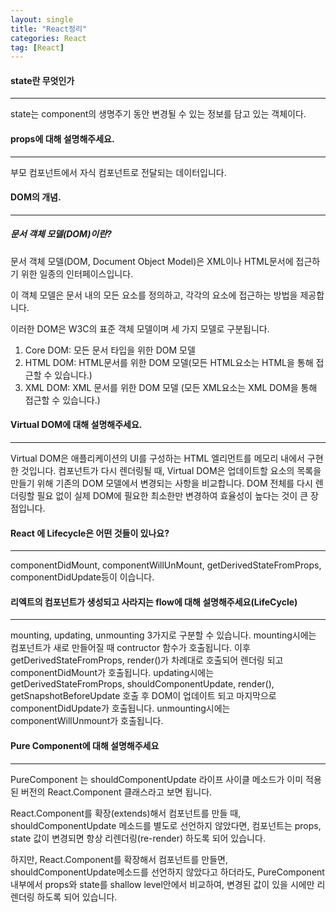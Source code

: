 ```yaml
---
layout: single
title: "React정리"
categories: React
tag: [React]
---
```




#### state란 무엇인가

<hr/>

state는 component의 생명주기 동안 변경될 수 있는 정보를 담고 있는 객체이다.



#### props에 대해 설명해주세요.

<hr/>

부모 컴포넌트에서 자식 컴포넌트로 전달되는 데이터입니다.



#### DOM의 개념.

<hr/>

##### 문서 객체 모델(DOM)이란?

문서 객체 모델(DOM, Document Object Model)은 XML이나 HTML문서에 접근하기 위한 일종의 인터페이스입니다.

이 객체 모델은 문서 내의 모든 요소를 정의하고, 각각의 요소에 접근하는 방법을 제공합니다.

이러한 DOM은 W3C의 표준 객체 모델이며 세 가지 모델로 구분됩니다.

1. Core DOM: 모든 문서 타입을 위한 DOM 모델
2. HTML DOM: HTML문서를 위한 DOM 모델(모든 HTML요소는 HTML을 통해 접근할 수 있습니다.)
3. XML DOM: XML 문서를 위한 DOM 모델 (모든 XML요소는 XML DOM을 통해 접근할 수 있습니다.)





#### Virtual DOM에 대해 설명해주세요.

<hr/>

Virtual DOM은 애플리케이션의 UI를 구성하는 HTML 엘리먼트를 메모리 내에서 구현한 것입니다. 컴포넌트가 다시 렌더링될 때, Virtual DOM은 업데이트할 요소의 목록을 만들기 위해 기존의 DOM 모델에서 변경되는 사항을 비교합니다. DOM 전체를 다시 렌더링할 필요 없이 실제 DOM에 필요한 최소한만 변경하여 효율성이 높다는 것이 큰 장점입니다.



#### React 에 Lifecycle은 어떤 것들이 있나요?

<hr />

componentDidMount, componentWillUnMount, getDerivedStateFromProps, componentDidUpdate등이 이습니다.



#### 리엑트의 컴포넌트가 생성되고 사라지는 flow에 대해 설명해주세요(LifeCycle)

<hr />

mounting, updating, unmounting 3가지로 구분할 수 있습니다. mounting시에는 컴포넌트가 새로 만들어질 때 contructor 함수가 호출됩니다. 이후 getDerivedStateFromProps, render()가 차례대로 호출되어 렌더링 되고 componentDidMount가 호출됩니다. updating시에는 getDerivedStateFromProps, shouldComponentUpdate, render(), getSnapshotBeforeUpdate 호출 후 DOM이 업데이트 되고 마지막으로 componentDidUpdate가 호출됩니다. unmounting시에는 componentWillUnmount가 호출됩니다.



#### Pure Component에 대해 설명해주세요

<hr />

PureComponent 는 shouldComponentUpdate 라이프 사이클 메소드가 이미 적용된 버전의 React.Component 클래스라고 보면 됩니다.



React.Component를 확장(extends)해서 컴포넌트를 만들 때, shouldComponentUpdate 메소드를 별도로 선언하지 않았다면, 컴포넌트는 props, state 값이 변경되면 항상 리렌더링(re-render) 하도록 되어 있습니다.

하지만, React.Component를 확장해서 컴포넌트를 만들면, shouldComponentUpdate메소드를 선언하지 않았다고 하더라도, PureComponent 내부에서 props와 state를 shallow level안에서 비교하여,  변경된 값이 있을 시에만 리렌더링 하도록 되어 있습니다.